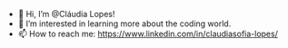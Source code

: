 - 👋 Hi, I’m @Cláudia Lopes!
- 👀 I’m interested in learning more about the coding world.
- 📫 How to reach me: https://www.linkedin.com/in/claudiasofia-lopes/

<!---
lopes-claudia/lopes-claudia is a ✨ special ✨ repository because its `README.md` (this file) appears on your GitHub profile.
You can click the Preview link to take a look at your changes.
--->
